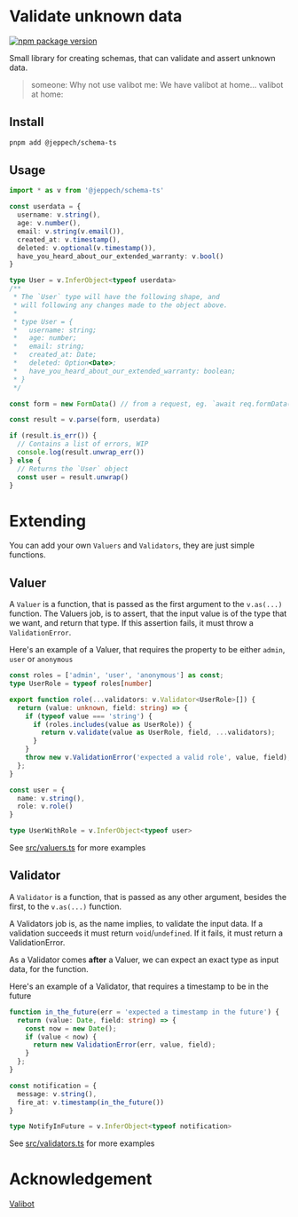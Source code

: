 # Validate unknown data
[![npm package version](https://img.shields.io/npm/v/@jeppech/schema-ts)](https://npmjs.com/package/@jeppech/schema-ts)

Small library for creating schemas, that can validate and assert unknown data.

> someone: Why not use valibot
> me: We have valibot at home...
> valibot at home:

## Install
```sh
pnpm add @jeppech/schema-ts
```

## Usage

```ts
import * as v from '@jeppech/schema-ts'

const userdata = {
  username: v.string(),
  age: v.number(),
  email: v.string(v.email()),
  created_at: v.timestamp(),
  deleted: v.optional(v.timestamp()),
  have_you_heard_about_our_extended_warranty: v.bool()
}

type User = v.InferObject<typeof userdata>
/**
 * The `User` type will have the following shape, and
 * will following any changes made to the object above.
 *
 * type User = {
 *   username: string;
 *   age: number;
 *   email: string;
 *   created_at: Date;
 *   deleted: Option<Date>;
 *   have_you_heard_about_our_extended_warranty: boolean;
 * }
 */

const form = new FormData() // from a request, eg. `await req.formData()`

const result = v.parse(form, userdata)

if (result.is_err()) {
  // Contains a list of errors, WIP
  console.log(result.unwrap_err())
} else {
  // Returns the `User` object
  const user = result.unwrap()
}
```

# Extending
You can add your own `Valuers` and `Validators`, they are just simple functions.

## Valuer
A `Valuer` is a function, that is passed as the first argument to the `v.as(...)` function.
The Valuers job, is to assert, that the input value is of the type that we want, and return that type.
If this assertion fails, it must throw a `ValidationError`.

Here's an example of a Valuer, that requires the property to be either `admin`, `user` or `anonymous`
```ts
const roles = ['admin', 'user', 'anonymous'] as const;
type UserRole = typeof roles[number]

export function role(...validators: v.Validator<UserRole>[]) {
  return (value: unknown, field: string) => {
    if (typeof value === 'string') {
      if (roles.includes(value as UserRole)) {
        return v.validate(value as UserRole, field, ...validators);
      }
    }
    throw new v.ValidationError('expected a valid role', value, field);
  };
}

const user = {
  name: v.string(),
  role: v.role()
}

type UserWithRole = v.InferObject<typeof user>
```
See [src/valuers.ts](src/valuers.ts) for more examples


## Validator
A `Validator` is a function, that is passed as any other argument, besides the first, to the `v.as(...)` function.

A Validators job is, as the name implies, to validate the input data. If a validation succeeds it must return `void`/`undefined`. If it fails, it must return a ValidationError.

As a Validator comes __after__ a Valuer, we can expect an exact type as input data, for the function.

Here's an example of a Validator, that requires a timestamp to be in the future
```ts
function in_the_future(err = 'expected a timestamp in the future') {
  return (value: Date, field: string) => {
    const now = new Date();
    if (value < now) {
      return new ValidationError(err, value, field);
    }
  };
}

const notification = {
  message: v.string(),
  fire_at: v.timestamp(in_the_future())
}

type NotifyInFuture = v.InferObject<typeof notification>
```
See [src/validators.ts](src/validators.ts) for more examples

# Acknowledgement
[Valibot](https://github.com/fabian-hiller/valibot)
